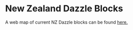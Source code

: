# New Zealand Dazzle Blocks

A web map of current NZ Dazzle blocks can be found <a href="https://larryamorgan.github.io/Dazzle_HB/">here.</a>
